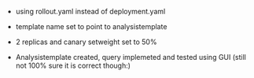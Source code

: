 - using rollout.yaml instead of deployment.yaml
- template name set to point to analysistemplate
- 2 replicas and canary setweight set to 50%

- Analysistemplate created, query implemeted and tested using GUI (still not 100% sure it is correct though:)
